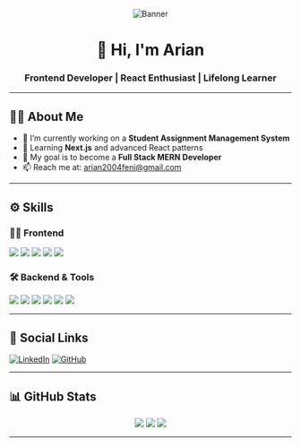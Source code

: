 <!-- Banner -->
<p align="center">
  <img src="https://i.ibb.co.com/60LwH54P/github.png" alt="Banner" />
</p>

<h1 align="center">👋 Hi, I'm Arian</h1>
<h3 align="center">Frontend Developer | React Enthusiast | Lifelong Learner</h3>

---

## 🧑‍💻 About Me

- 🚀 I’m currently working on a **Student Assignment Management System**
- 🌱 Learning **Next.js** and advanced React patterns
- 🎯 My goal is to become a **Full Stack MERN Developer**
- 📫 Reach me at: arian2004feni@gmail.com

---

## ⚙️ Skills

### 👨‍🎨 Frontend
<p align="left">
  <img src="https://img.shields.io/badge/React-blue?logo=react" />
  <img src="https://img.shields.io/badge/TailwindCSS-06B6D4?logo=tailwindcss" />
  <img src="https://img.shields.io/badge/HTML5-E34F26?logo=html5&logoColor=white" />
  <img src="https://img.shields.io/badge/CSS3-1572B6?logo=css3&logoColor=white" />
  <img src="https://img.shields.io/badge/JavaScript-F7DF1E?logo=javascript&logoColor=black" />
</p>

### 🛠️ Backend & Tools
<p align="left">
  <img src="https://img.shields.io/badge/Node.js-339933?logo=nodedotjs&logoColor=white" />
  <img src="https://img.shields.io/badge/Express.js-000000?logo=express&logoColor=white" />
  <img src="https://img.shields.io/badge/MongoDB-47A248?logo=mongodb&logoColor=white" />
  <img src="https://img.shields.io/badge/Firebase-FFCA28?logo=firebase&logoColor=black" />
  <img src="https://img.shields.io/badge/Vercel-000000?logo=vercel&logoColor=white" />
  <img src="https://img.shields.io/badge/GitHub-181717?logo=github&logoColor=white" />
</p>

---

## 🔗 Social Links

[![LinkedIn](https://img.shields.io/badge/LinkedIn-blue?logo=linkedin&logoColor=white)](https://linkedin.com/in/yourname)
[![GitHub](https://img.shields.io/badge/GitHub-000?logo=github&logoColor=white)](https://github.com/yourusername)

---

## 📊 GitHub Stats

<p align="center">
  <img src="https://github-readme-stats.vercel.app/api?username=yourusername&show_icons=true&theme=react" />
  <img src="https://github-readme-streak-stats.herokuapp.com/?user=yourusername&theme=react" />
  <img src="https://github-readme-stats.vercel.app/api/top-langs/?username=yourusername&layout=compact&theme=react" />
</p>

---
